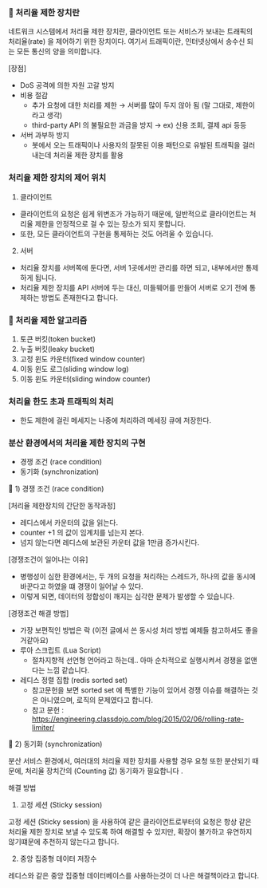 
### 📌  처리율 제한 장치란 
 네트워크 시스템에서 처리율 제한 장치란, 클라이언트 또는 서비스가 보내는 트래픽의 처리율(rate) 을 제어하기 위한 장치이다.
여기서 트래픽이란, 인터넷상에서 송수신 되는 모든 통신의 양을 의미합니다.  

[장점]
- DoS 공격에 의한 자원 고갈 방지
- 비용 절감
    - 추가 요청에 대한 처리를 제한 → 서버를 많이 두지 않아 됨 (말 그대로, 제한이라고 생각)
    - third-party API 의 불필요한 과금을 방지 → ex) 신용 조회, 결제 api 등등
- 서버 과부하 방지
    - 봇에서 오는 트래픽이나 사용자의 잘못된 이용 패턴으로 유발된 트래픽을 걸러내는데 처리율 제한 장치를 활용  

### 처리율 제한 장치의 제어 위치 

1) 클라이언트

- 클라이언트의 요청은 쉽게 위변조가 가능하기 때문에, 일반적으로 클라이언트는 처리율 제한을 안정적으로 걸 수 있는 장소가 되지 못합니다.
- 또한, 모든 클라이언트의 구현을 통제하는 것도 어려울 수 있습니다.
 

2) 서버

- 처리율 장치를 서버쪽에 둔다면, 서버 1곳에서만 관리를 하면 되고, 내부에서만 통제하게 됩니다.
- 처리율 제한 장치를 API 서버에 두는 대신, 미들웨어를 만들어 서버로 오기 전에 통제하는 방법도 존재한다고 합니다.

### 📌 처리율 제한 알고리즘  
1. 토큰 버킷(token bucket)
2. 누출 버킷(leaky bucket)
3. 고정 윈도 카운터(fixed window counter)
4. 이동 윈도 로그(sliding window log)
5. 이동 윈도 카운터(sliding window counter)

### 처리율 한도 초과 트래픽의 처리  
- 한도 제한에 걸린 메세지는 나중에 처리하려 메세징 큐에 저장한다.  

### 분산 환경에서의 처리율 제한 장치의 구현  
- 경쟁 조건 (race condition) 
- 동기화 (synchronization)  

📗 1) 경쟁 조건 (race condition)

[처리율 제한장치의 간단한 동작과정]

- 레디스에서 카운터의 값을 읽는다.
- counter +1 의 값이 임계치를 넘는지 본다.
- 넘지 않는다면 레디스에 보관된 카운터 값을 1만큼 증가시킨다.

[경쟁조건이 일어나는 이유]

- 병행성이 심한 환경에서는, 두 개의 요청을 처리하는 스레드가, 하나의 값을 동시에 바꾼다고 하였을 떄 경쟁이 일어날 수 있다.
- 이렇게 되면, 데이터의 정합성이 깨지는 심각한 문제가 발생할 수 있습니다.

[경쟁조건 해결 방법]
- 가장 보편적인 방법은 락 (이전 글에서 쓴 동시성 처리 방법 예제들 참고하셔도 좋을거같아요)
- 루아 스크립트 (Lua Script)
    - 절차지향적 선언형 언어라고 하는데.. 아마 순차적으로 실행시켜서 경쟁을 없앤다는 느낌 같습니다. 
- 레디스 정렬 집합 (redis sorted set)
    - 참고문헌을 보면 sorted set 에 특별한 기능이 있어서 경쟁 이슈를 해결하는 것은 아니였으며, 로직의 문제였다고 합니다.
    - 참고 문헌 : https://engineering.classdojo.com/blog/2015/02/06/rolling-rate-limiter/
 

📗  2) 동기화 (synchronization)

분산 서비스 환경에서, 여러대의 처리율 제한 장치를 사용할 경우 요청 또한 분산되기 때문에, 처리율 장치간의 (Counting 값) 동기화가 필요합니다 .


해결 방법

1. 고정 세션 (Sticky session)

고정 세션 (Sticky session) 을 사용하여 같은 클라이언트로부터의 요청은 항상 같은 처리율 제한 장치로 보낼 수 있도록 하여 해결할 수 있지만, 확장이 불가하고 유연하지 않기떄문에 추천하지 않는다고 합니다.

2. 중앙 집중형 데이터 저장수

레디스와 같은 중앙 집중형 데이터베이스를 사용하는것이 더 나은 해결책이라고 합니다.
 

